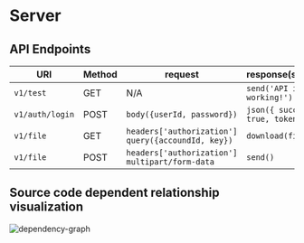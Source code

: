 # Server

## API Endpoints

| URI             | Method | request                                              | response(success)                    |
| --------------- | ------ | ---------------------------------------------------- | ------------------------------------ |
| `v1/test`       | GET    | N/A 　　                                             | `send('API is working!')`            |
| `v1/auth/login` | POST   | `body({userId, password})`                           | `json({ success: true, token: "" })` |
| `v1/file`       | GET    | `headers['authorization']` `query({accoundId, key})` | `download(filePath)`                 |
| `v1/file`       | POST   | `headers['authorization']` `multipart/form-data`     | `send()`                             |

## Source code dependent relationship visualization

![dependency-graph](https://github.com/disdrive/Server/assets/90281553/14506656-7601-40ca-a152-69e5e93639e2)
